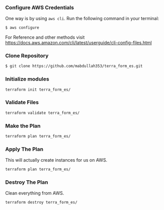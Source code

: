 ### Configure AWS Credentials

One way is by using `aws cli`. Run the following command in your terminal:
```bash
$ aws configure
```

For Reference and other methods visit https://docs.aws.amazon.com/cli/latest/userguide/cli-config-files.html

### Clone Repository
```bash
$ git clone https://github.com/mabdullah353/terra_form_es.git
```

### Initialize modules
```bash
terraform init terra_form_es/
```
### Validate Files
```bash
terraform validate terra_form_es/
```
### Make the Plan
```bash
terraform plan terra_form_es/
```
### Apply The Plan
This will actually create instances for us on AWS.

```bash
terraform plan terra_form_es/
```
### Destroy The Plan

Clean everything from AWS.

```bash
terraform destroy terra_form_es/
```

